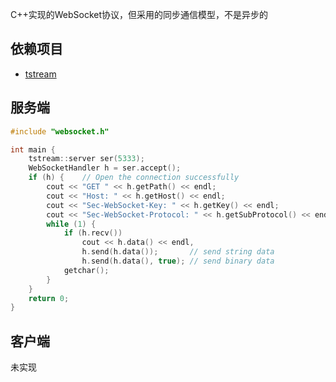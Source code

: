 
C++实现的WebSocket协议，但采用的同步通信模型，不是异步的

## 依赖项目

* [tstream](https://github.com/luzhlon/tstream)

## 服务端

```cpp
#include "websocket.h"

int main {
    tstream::server ser(5333);
    WebSocketHandler h = ser.accept();
    if (h) {    // Open the connection successfully
        cout << "GET " << h.getPath() << endl;
        cout << "Host: " << h.getHost() << endl;
        cout << "Sec-WebSocket-Key: " << h.getKey() << endl;
        cout << "Sec-WebSocket-Protocol: " << h.getSubProtocol() << endl;
        while (1) {
            if (h.recv())
                cout << h.data() << endl,
                h.send(h.data());       // send string data
                h.send(h.data(), true); // send binary data
            getchar();
        }
    }
    return 0;
}
```

## 客户端

未实现
